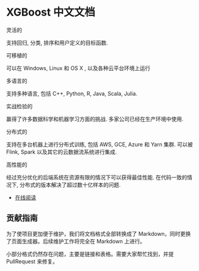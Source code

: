 # XGBoost 中文文档

灵活的

支持回归, 分类, 排序和用户定义的目标函数.

可移植的

可以在 Windows, Linux 和 OS X , 以及各种云平台环境上运行

多语言的

支持多种语言, 包括 C++, Python, R, Java, Scala, Julia.

实战检验的

赢得了许多数据科学和机器学习方面的挑战. 多家公司已经在生产环境中使用.

分布式的

支持在多台机器上进行分布式训练, 包括 AWS, GCE, Azure 和 Yarn 集群. 可以被 Flink, Spark 以及其它的云数据流系统进行集成.

高性能的

经过充分优化的后端系统在资源有限的情况下可以获得最佳性能. 在代码一致的情况下, 分布式的版本解决了超过数十亿样本的问题.

+   [在线阅读](http://xgboost.apachecn.org)

## 贡献指南

为了使项目更加便于维护，我们将文档格式全部转换成了 Markdown，同时更换了页面生成器。后续维护工作将完全在 Markdown 上进行。

小部分格式仍然存在问题，主要是链接和表格。需要大家帮忙找到，并提 PullRequest 来修复。
